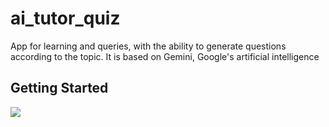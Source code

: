 # ai_tutor_quiz

App for learning and queries, with the ability to generate questions according to the topic. It is based on Gemini, Google's artificial intelligence

## Getting Started
[![](https://markdown-videos.deta.dev/youtube/KwL4oAkkwfg)](https://www.youtube.com/KwL4oAkkwfg)

